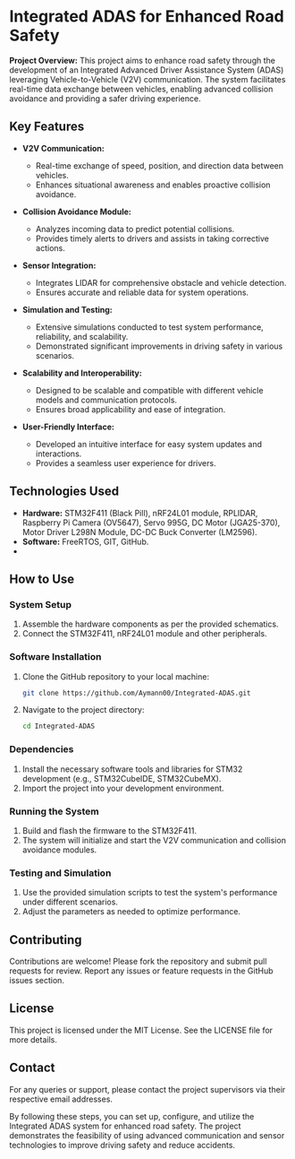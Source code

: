 # Integrated ADAS for Enhanced Road Safety

**Project Overview:**
This project aims to enhance road safety through the development of an Integrated Advanced Driver Assistance System (ADAS) leveraging Vehicle-to-Vehicle (V2V) communication. The system facilitates real-time data exchange between vehicles, enabling advanced collision avoidance and providing a safer driving experience.

## Key Features
- **V2V Communication:**
  - Real-time exchange of speed, position, and direction data between vehicles.
  - Enhances situational awareness and enables proactive collision avoidance.

- **Collision Avoidance Module:**
  - Analyzes incoming data to predict potential collisions.
  - Provides timely alerts to drivers and assists in taking corrective actions.

- **Sensor Integration:**
  - Integrates LIDAR for comprehensive obstacle and vehicle detection.
  - Ensures accurate and reliable data for system operations.

- **Simulation and Testing:**
  - Extensive simulations conducted to test system performance, reliability, and scalability.
  - Demonstrated significant improvements in driving safety in various scenarios.

- **Scalability and Interoperability:**
  - Designed to be scalable and compatible with different vehicle models and communication protocols.
  - Ensures broad applicability and ease of integration.

- **User-Friendly Interface:**
  - Developed an intuitive interface for easy system updates and interactions.
  - Provides a seamless user experience for drivers.

## Technologies Used
- **Hardware:** STM32F411 (Black Pill), nRF24L01 module, RPLIDAR, Raspberry Pi Camera (OV5647), Servo 995G, DC Motor (JGA25-370), Motor Driver L298N Module, DC-DC Buck Converter (LM2596).
- **Software:** FreeRTOS, GIT, GitHub.
- 
## How to Use

### System Setup
1. Assemble the hardware components as per the provided schematics.
2. Connect the STM32F411, nRF24L01 module and other peripherals.

### Software Installation
1. Clone the GitHub repository to your local machine:
    ```bash
    git clone https://github.com/Aymann00/Integrated-ADAS.git
    ```
2. Navigate to the project directory:
    ```bash
    cd Integrated-ADAS
    ```

### Dependencies
1. Install the necessary software tools and libraries for STM32 development (e.g., STM32CubeIDE, STM32CubeMX).
2. Import the project into your development environment.

### Running the System
1. Build and flash the firmware to the STM32F411.
2. The system will initialize and start the V2V communication and collision avoidance modules.

### Testing and Simulation
1. Use the provided simulation scripts to test the system's performance under different scenarios.
2. Adjust the parameters as needed to optimize performance.

## Contributing
Contributions are welcome! Please fork the repository and submit pull requests for review. Report any issues or feature requests in the GitHub issues section.

## License
This project is licensed under the MIT License. See the LICENSE file for more details.

## Contact
For any queries or support, please contact the project supervisors via their respective email addresses.

By following these steps, you can set up, configure, and utilize the Integrated ADAS system for enhanced road safety. The project demonstrates the feasibility of using advanced communication and sensor technologies to improve driving safety and reduce accidents.
